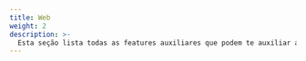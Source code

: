 ```yaml
---
title: Web
weight: 2
description: >-
  Esta seção lista todas as features auxiliares que podem te auxiliar a usar o Beagle Web.
---
```

